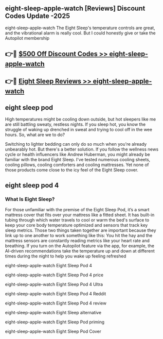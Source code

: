 ## eight-sleep-apple-watch [Reviews​] Discount Codes Update -2025

eight-sleep-apple-watch The Eight Sleep's temperature controls are great, and the vibrational alarm is really cool. But I could honestly give or take the Autopilot membership

## 👉🔴 [$500 Off Discount Codes >> eight-sleep-apple-watch](http://download.freeplayer.one?title=eight-sleep-apple-watch&ref=18-ES)

## 👉🔴 [Eight Sleep Reviews >> eight-sleep-apple-watch](http://download.freeplayer.one?title=eight-sleep-apple-watch&ref=18-ES)

## eight sleep pod

High temperatures might be cooling down outside, but hot sleepers like me are still battling sweaty, restless nights. If you sleep hot, you know the struggle of waking up drenched in sweat and trying to cool off in the wee hours. So, what are we to do?

Switching to lighter bedding can only do so much when you're already unbearably hot. But there's a better solution. If you follow the wellness news cycle or health influencers like Andrew Huberman, you might already be familiar with the brand Eight Sleep. I've tested numerous cooling sheets, cooling pillows, cooling comforters and cooling mattresses. Yet none of those products come close to the icy feel of the Eight Sleep cover.

## eight sleep pod 4

### What Is Eight Sleep?

For those unfamiliar with the premise of the Eight Sleep Pod, it’s a smart mattress cover that fits over your mattress like a fitted sheet. It has built-in tubing through which water travels to cool or warm the bed's surface to keep your core body temperature optimized and sensors that track key sleep metrics. Those two things taken together are important because they link up to one another to work something like this: You hit the hay and the mattress sensors are constantly reading metrics like your heart rate and breathing. If you turn on the Autopilot feature via the app, for example, the AI-driven recommendations take the temperature up and down at different times during the night to help you wake up feeling refreshed

eight-sleep-apple-watch Eight Sleep Pod 4

eight-sleep-apple-watch Eight Sleep Pod 4 price

eight-sleep-apple-watch Eight Sleep Pod 4 Ultra

eight-sleep-apple-watch Eight Sleep Pod 4 Reddit

eight-sleep-apple-watch Eight Sleep Pod 4 review

eight-sleep-apple-watch Eight Sleep alternative

eight-sleep-apple-watch Eight Sleep Pod priming

eight-sleep-apple-watch Eight Sleep Pod Cover